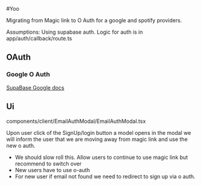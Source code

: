 #Yoo 

Migrating from Magic link to O Auth for a google and spotify providers.

Assumptions: 
Using supabase auth. 
Logic for auth is in app/auth/callback/route.ts

## OAuth

### Google O Auth

  [SupaBase Google docs](https://supabase.com/docs/guides/auth/social-login/auth-google)

 
## Ui

components/client/EmailAuthModal/EmailAuthModal.tsx

Upon user click of the SignUp/login button a model opens 
in the modal we will inform the user that we are moving away from magic link and use the new o auth.

- We should slow roll this. Allow users to continue to use magic link but recommend to switch over
- New users have to use o-auth
- For new user if email not found we need to redirect to sign up via o auth.
